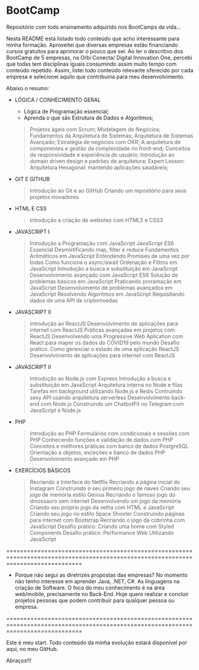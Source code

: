 # BootCamp
Repositório com todo ensinamento adquirido nos BootCamps da vida...

Nesta README está listado todo conteúdo que acho interessante para minha formação.
Aproveitei que diversas empresas estão financiando cursos gratuitos para aprimorar o pouco que sei.
Ao ler o descritivo dos BootCamp de 5 empresas, na Orbi Conecta/ Digital Innovation One, percebi que todas tem disciplinas iguais consumindo assim muito tempo com conteúdo repetido. Assim, listei todo conteúdo relevante oferecido por cada empresa e selecionei aquilo que contribuiria para meu desenvolvimento.

Abaixo o resumo:

- LÓGICA / CONHECIMENTO GERAL
    - Lógica de Programação essencial;
    - Aprenda o que são Estrutura de Dados e Algoritmos;
    > Projetos ágeis com Scrum;
    > Modelagem de Negócios;
    > Fundamentos da Arquitetura de Sistemas;
    > Arquitetura de Sistemas Avançado;
    > Estratégia de negócios com OKR;
    > A arquitetura de componentes e gestão da complexidade no front-end;
    > Conceitos de responsividade e experiência do usuário;
    > Introdução ao domain driven design e padrões de arquitetura;
    > Expert Lesson: Arquitetura Hexagonal: mantendo aplicações saudáveis;

- GIT E GITHUB
    > Introdução ao Git e ao GitHub
    > Criando um repositório para seus projetos inovadores

- HTML E CSS
    > Introdução a criação de websites com HTML5 e CSS3

- JAVASCRIPT I
    > Introdução a Programação com JavaScript
    > JavaScript ES6 Essencial
    > Desmistificando map, filter e reduce
    > Fundamentos Aritméticos em JavaScript
    > Entendendo Promises de uma vez por todas
    > Como funciona o async/await
    > Ordenação e Filtros em JavaScript
    > Introdução a busca e substituição em JavaScript
    > Desenvolvimento avançado com JavaScript ES6
    > Solução de problemas básicos em JavaScript
    > Praticando proramação em JavaScript
    > Desenvolvimento de problemas avançados em JavaScript
    > Resolvendo Algoritmos em JavaScript
    > Requisitando dados de uma API de criptomoedas

- JAVASCRIPT II    
    > Introdução ao ReactJS
    > Desenvolvimento de aplicações para internet com ReactJS
    > Práticas avançadas em projetos com ReactJS
    > Desenvolvendo uma Progressive Web Aplication com React para maper os dados do COVID19 pelo mundo
    > Desafio prático: Como gerenciar o estado de uma aplicação ReactJS
    > Desenvolvimento de aplicações para internet com ReactJS

- JAVASCRIPT II 
    > Introdução ao Node.js com Express
    > Introdução a busca e substituição em JavaScript
    > Arquitetura interna no Node e filas
    > Tarefas em background utilizando Node.js e Redis
    > Contruindo sexy API usando arquitetura serverless
    > Desenvolvimento back-end com Node.js
    > Construindo um ChatbotFit no Telegram com JavaScript e Node.js

- PHP
    > Introdução ao PHP
    > Formulários com condicionais e sessões com PHP
    > Conhecendo funções e validação de dados com PHP
    > Conceitos e melhores práticas com banco de dados PostgreSQL
    > Orientação a objetos, exceções e banco de dados PHP
    > Desenvolvimento avançado em PHP

- EXERCÍCIOS BÁSICOS
    > Recriando a Interface do Netflix
    > Recriando a página inicial do Instagram
    > Construindo o seu primeiro jogo de naves
    > Criando seu jogo de memória estilo Genius
    > Recriando o famoso jogo do dinossauro sem internet
    > Desenvolvendo um jogo da memória
    > Criando seu próprio jogo da velha com HTML e JavaScript
    > Criando seu jogo no estilo Space Shooter
    > Construindo páginas para internet com Bootstrap
    > Recriando o jogo da cobrinha com JavaScript
    > Desafio prático: Criando uma home com Styled Components
    > Desafio prático: Performance Web Utilizando JavaScript


==================================================================================================================================

- Porque não segui as diretrizes propostas das empresas?
No momento não tenho interesse em aprender Java, .NET, C#. As linguagens na criação de Software.
O foco do meu conhecimento é na área web/mobile, precisamente no Back-End.
Hoje quero realizar e concluir projetos pessoas que podem contribuir para qualquer pessoa ou empresa.

==================================================================================================================================

Este é meu start. 
Todo conteúdo da minha evolução estará disponível por aqui, no meu GitHub.

Abraços!!!